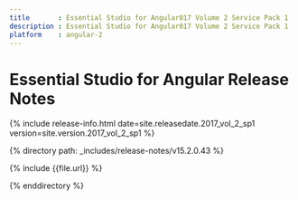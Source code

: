 ```yaml
---
title 		: Essential Studio for Angular017 Volume 2 Service Pack 1  Release Notes
description : Essential Studio for Angular017 Volume 2 Service Pack 1  Release Notes
platform 	: angular-2
---
```


# Essential Studio for Angular Release Notes

{% include release-info.html date=site.releasedate.2017_vol_2_sp1 version=site.version.2017_vol_2_sp1 %} 

{% directory path: _includes/release-notes/v15.2.0.43 %}

{% include {{file.url}} %}

{% enddirectory %}